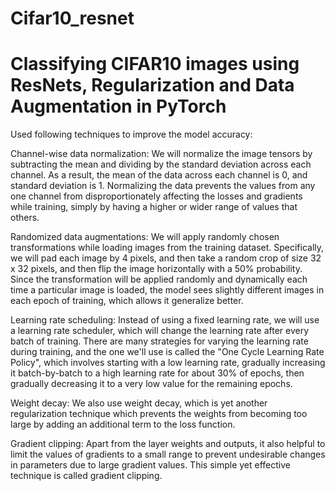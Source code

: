 # Cifar10_resnet

# Classifying CIFAR10 images using ResNets, Regularization and Data Augmentation in PyTorch


Used following techniques to improve the model accuracy:


Channel-wise data normalization: We will normalize the image tensors by subtracting the mean and dividing by the standard deviation across each channel. As a result, the mean of the data across each channel is 0, and standard deviation is 1. Normalizing the data prevents the values from any one channel from disproportionately affecting the losses and gradients while training, simply by having a higher or wider range of values that others.


Randomized data augmentations: We will apply randomly chosen transformations while loading images from the training dataset. Specifically, we will pad each image by 4 pixels, and then take a random crop of size 32 x 32 pixels, and then flip the image horizontally with a 50% probability. Since the transformation will be applied randomly and dynamically each time a particular image is loaded, the model sees slightly different images in each epoch of training, which allows it generalize better.


Learning rate scheduling: Instead of using a fixed learning rate, we will use a learning rate scheduler, which will change the learning rate after every batch of training. There are many strategies for varying the learning rate during training, and the one we'll use is called the "One Cycle Learning Rate Policy", which involves starting with a low learning rate, gradually increasing it batch-by-batch to a high learning rate for about 30% of epochs, then gradually decreasing it to a very low value for the remaining epochs.


Weight decay: We also use weight decay, which is yet another regularization technique which prevents the weights from becoming too large by adding an additional term to the loss function.


Gradient clipping: Apart from the layer weights and outputs, it also helpful to limit the values of gradients to a small range to prevent undesirable changes in parameters due to large gradient values. This simple yet effective technique is called gradient clipping.
